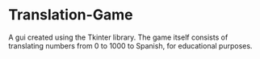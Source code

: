 # Translation-Game

A gui created using the Tkinter library. The game itself consists of translating numbers from 0 to 1000 to Spanish, for educational purposes. 
